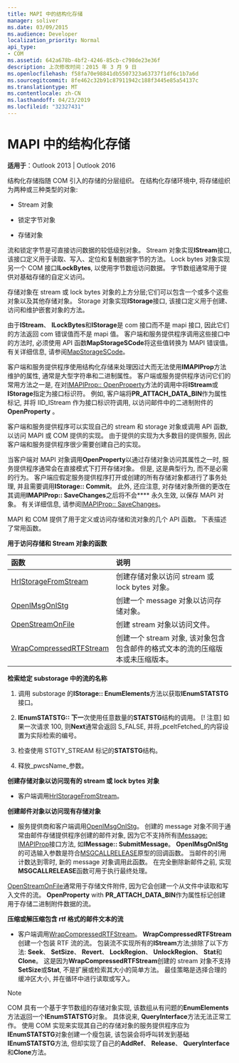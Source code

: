 ```yaml
---
title: MAPI 中的结构化存储
manager: soliver
ms.date: 03/09/2015
ms.audience: Developer
localization_priority: Normal
api_type:
- COM
ms.assetid: 642a678b-4bf2-4246-85cb-c798de23e36f
description: 上次修改时间：2015 年 3 月 9 日
ms.openlocfilehash: f58fa70e98841db5507323a63737f1df6c1b7a6d
ms.sourcegitcommit: 8fe462c32b91c87911942c188f3445e85a54137c
ms.translationtype: MT
ms.contentlocale: zh-CN
ms.lasthandoff: 04/23/2019
ms.locfileid: "32327431"
---
```

# <a name="structured-storage-in-mapi"></a>MAPI 中的结构化存储

  
  
**适用于**：Outlook 2013 | Outlook 2016 
  
结构化存储指随 COM 引入的存储的分层组织。 在结构化存储环境中, 将存储组织为两种或三种类型的对象: 
  
- Stream 对象
    
- 锁定字节对象
    
- 存储对象
    
流和锁定字节是可直接访问数据的较低级别对象。 Stream 对象实现**IStream**接口, 该接口定义用于读取、写入、定位和复制数据字节的方法。 Lock bytes 对象实现另一个 COM 接口**ILockBytes**, 以使用字节数组访问数据。 字节数组通常用于提供对基础存储的自定义访问。
  
存储对象在 stream 或 lock bytes 对象的上方分层;它们可以包含一个或多个这些对象以及其他存储对象。 Storage 对象实现**IStorage**接口, 该接口定义用于创建、访问和维护嵌套对象的方法。 
  
由于**IStream**、 **ILockBytes**和**IStorage**是 com 接口而不是 mapi 接口, 因此它们的方法返回 com 错误值而不是 mapi 值。 客户端和服务提供程序调用这些接口中的方法时, 必须使用 API 函数**MapStorageSCode**将这些值转换为 MAPI 错误值。 有关详细信息, 请参阅[MapStorageSCode](mapstoragescode.md)。
  
客户端和服务提供程序使用结构化存储来处理因过大而无法使用**IMAPIProp**方法维护的属性, 通常是大型字符串和二进制属性。 客户端或服务提供程序访问它们的常用方法之一是, 在对[IMAPIProp:: OpenProperty](imapiprop-openproperty.md)方法的调用中将**IStream**或**IStorage**指定为接口标识符。 例如, 客户端将**PR_ATTACH_DATA_BIN**作为属性标记, 并将 IID_IStream 作为接口标识符调用, 以访问邮件中的二进制附件的**OpenProperty** 。 
  
客户端和服务提供程序可以实现自己的 stream 和 storage 对象或调用 API 函数, 以访问 MAPI 或 COM 提供的实现。 由于提供的实现为大多数目的提供服务, 因此客户端和服务提供程序很少需要创建自己的实现。 
  
当客户端对 MAPI 对象调用**OpenProperty**以通过存储对象访问其属性之一时, 服务提供程序通常会在直接模式下打开存储对象。 但是, 这是典型行为, 而不是必需的行为。 客户端应假定服务提供程序打开或创建的所有存储对象都进行了事务处理, 并且需要调用**IStorage:: Commit**。 此外, 还应注意, 对存储对象所做的更改在其调用**IMAPIProp:: SaveChanges**之后将不会**** 永久生效, 以保存 MAPI 对象。 有关详细信息, 请参阅[IMAPIProp:: SaveChanges](imapiprop-savechanges.md)。
  
MAPI 和 COM 提供了用于定义或访问存储和流对象的几个 API 函数。 下表描述了常用函数。
  
**用于访问存储和 Stream 对象的函数**

|**函数**|**说明**|
|:-----|:-----|
|[HrIStorageFromStream](hristoragefromstream.md) <br/> |创建存储对象以访问 stream 或 lock bytes 对象。  <br/> |
|[OpenIMsgOnIStg](openimsgonistg.md) <br/> |创建一个 message 对象以访问存储对象。  <br/> |
|[OpenStreamOnFile](openstreamonfile.md) <br/> |创建 stream 对象以访问文件。  <br/> |
|[WrapCompressedRTFStream](wrapcompressedrtfstream.md) <br/> |创建一个 stream 对象, 该对象包含包含邮件的格式文本的流的压缩版本或未压缩版本。  <br/> |
   
 **检索给定 substorage 中的流的名称**
  
1. 调用 substorage 的**IStorage:: EnumElements**方法以获取**IEnumSTATSTG**接口。 
    
2. **IEnumSTATSTG:: 下一**次使用任意数量的**STATSTG**结构的调用。 [! 注意] 如果一次请求 100, 则**Next**通常会返回 S_FALSE, 并将_pceltFetched_的内容设置为实际检索的编号。 
    
3. 检查使用 STGTY_STREAM 标记的**STATSTG**结构。 
    
4. 释放_pwcsName_参数。 
    
 **创建存储对象以访问现有的 stream 或 lock bytes 对象**
  
- 客户端调用[HrIStorageFromStream](hristoragefromstream.md)。 
    
 **创建邮件对象以访问现有存储对象**
  
- 服务提供商和客户端调用[OpenIMsgOnIStg](openimsgonistg.md)。 创建的 message 对象不同于通常由邮件存储提供程序创建的邮件对象, 因为它不支持所有[IMessage: IMAPIProp](imessageimapiprop.md)接口方法, 如**IMessage:: SubmitMessage**。 **OpenIMsgOnIStg**的可选输入参数是符合[MSGCALLRELEASE](msgcallrelease.md)原型的回调函数。 当邮件的引用计数达到零时, 新的 message 对象调用此函数。 在完全删除新邮件之前, 实现**MSGCALLRELEASE**函数可用于执行最终处理。 
    
[OpenStreamOnFile](openstreamonfile.md)通常用于存储文件附件, 因为它会创建一个从文件中读取和写入文件的流。 **OpenProperty** with **PR_ATTACH_DATA_BIN**作为属性标记创建用于存储二进制附件数据的流。 
  
 **压缩或解压缩包含 rtf 格式的邮件文本的流**
  
- 客户端调用[WrapCompressedRTFStream](wrapcompressedrtfstream.md)。 **WrapCompressedRTFStream**创建一个包装 RTF 流的流。 包装流不实现所有的**IStream**方法;排除了以下方法: **Seek**、 **SetSize**、 **Revert**、 **LockRegion**、 **UnlockRegion**、 **Stat**和**Clone**。 这是因为**WrapCompressedRTFStream**创建的 stream 对象不支持**SetSize**或**Stat**, 不是扩展或检索其大小的简单方法。 最佳策略是选择合理的缓冲区大小, 并在循环中进行读取或写入。
    
> [!NOTE]
> COM 具有一个基于字节数组的存储对象实现, 该数组从有问题的**EnumElements**方法返回一个**IEnumSTATSTG**对象。 具体说来, **QueryInterface**方法无法正常工作。 使用 COM 实现来实现其自己的存储对象的服务提供程序应为**IEnumSTATSTG**对象创建一个瘦包装, 该包装会将呼叫转发到基础**IEnumSTATSTG**方法, 但却实现了自己的**AddRef**、 **Release**、 **QueryInterface**和**Clone**方法。 
  

